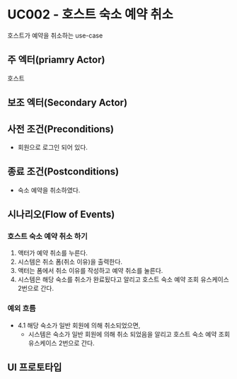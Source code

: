# UC002 - 호스트 숙소 예약 취소

호스트가 예약을 취소하는 use-case

## 주 엑터(priamry Actor)

호스트

## 보조 엑터(Secondary Actor)

## 사전 조건(Preconditions)

- 회원으로 로그인 되어 있다.

## 종료 조건(Postconditions)

- 숙소 예약을 취소하였다.

## 시나리오(Flow of Events)

### 호스트 숙소 예약 취소 하기

1. 액터가 예약 취소를 누른다.
2. 시스템은 취소 폼(취소 이유)을 출력한다.
3. 액터는 폼에서 취소 이유를 작성하고 예약 취소를 눌른다. 
4. 시스템은 해당 숙소를 취소가 완료됬다고 알리고 호스트 숙소 예약 조회 유스케이스 2번으로 간다.

### 예외 흐름

- 4.1 해당 숙소가 일반 회원에 의해 취소되었으면,
    - 시스템은 숙소가 일반 회원에 의해 취소 되었음을 알리고 호스트 숙소 예약 조회 유스케이스 2번으로 간다.

## UI 프로토타입
